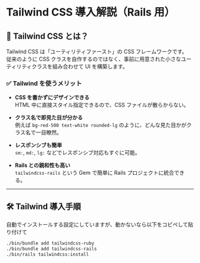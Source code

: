 # Tailwind CSS 導入解説（Rails 用）

## 🌟 Tailwind CSS とは？

Tailwind CSS は「ユーティリティファースト」の CSS フレームワークです。  
従来のように CSS クラスを自作するのではなく、事前に用意された小さなユーティリティクラスを組み合わせて UI を構築します。

### ✅ Tailwind を使うメリット

- **CSS を書かずにデザインできる**  
  HTML 中に直接スタイル指定できるので、CSS ファイルが散らからない。
- **クラス名で即見た目が分かる**  
  例えば `bg-red-500 text-white rounded-lg` のように、どんな見た目かがクラス名で一目瞭然。

- **レスポンシブも簡単**  
  `sm:`, `md:`, `lg:` などでレスポンシブ対応もすぐに可能。

- **Rails との親和性も高い**  
  `tailwindcss-rails` という Gem で簡単に Rails プロジェクトに統合できる。

---

## 🛠️ Tailwind 導入手順

自動でインストールする設定にしていますが、動かないなら以下をコピペして貼り付けて

```bash
./bin/bundle add tailwindcss-ruby
./bin/bundle add tailwindcss-rails
./bin/rails tailwindcss:install
```
